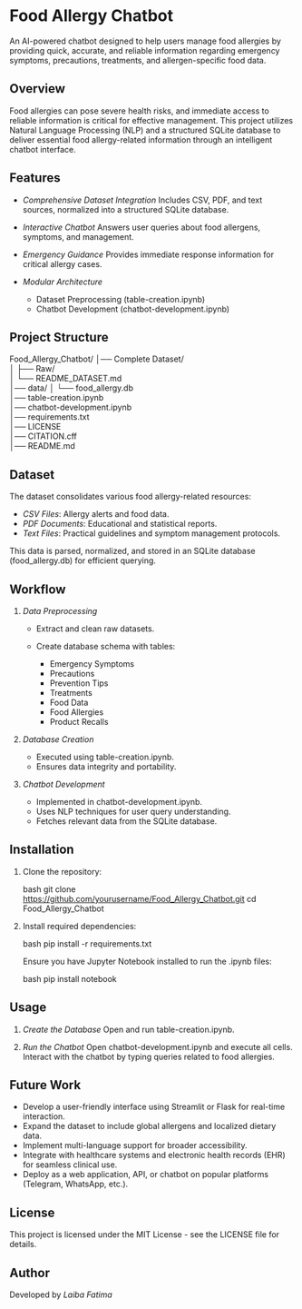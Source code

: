 # Food Allergy Chatbot

An AI-powered chatbot designed to help users manage food allergies by providing quick, accurate, and reliable information regarding emergency symptoms, precautions, treatments, and allergen-specific food data.

## Overview

Food allergies can pose severe health risks, and immediate access to reliable information is critical for effective management. This project utilizes Natural Language Processing (NLP) and a structured SQLite database to deliver essential food allergy-related information through an intelligent chatbot interface.

## Features

* *Comprehensive Dataset Integration*
  Includes CSV, PDF, and text sources, normalized into a structured SQLite database.

* *Interactive Chatbot*
  Answers user queries about food allergens, symptoms, and management.

* *Emergency Guidance*
  Provides immediate response information for critical allergy cases.

* *Modular Architecture*

  * Dataset Preprocessing (table-creation.ipynb)
  * Chatbot Development (chatbot-development.ipynb)

## Project Structure


Food_Allergy_Chatbot/
│── Complete Dataset/             
│   ├── Raw/                      
│   └── README_DATASET.md         
│── data/
│   └── food_allergy.db           
│── table-creation.ipynb          
│── chatbot-development.ipynb     
│── requirements.txt              
│── LICENSE                       
│── CITATION.cff                  
│── README.md                     


## Dataset

The dataset consolidates various food allergy-related resources:

* *CSV Files*: Allergy alerts and food data.
* *PDF Documents*: Educational and statistical reports.
* *Text Files*: Practical guidelines and symptom management protocols.

This data is parsed, normalized, and stored in an SQLite database (food_allergy.db) for efficient querying.

## Workflow

1. *Data Preprocessing*

   * Extract and clean raw datasets.
   * Create database schema with tables:

     * Emergency Symptoms
     * Precautions
     * Prevention Tips
     * Treatments
     * Food Data
     * Food Allergies
     * Product Recalls

2. *Database Creation*

   * Executed using table-creation.ipynb.
   * Ensures data integrity and portability.

3. *Chatbot Development*

   * Implemented in chatbot-development.ipynb.
   * Uses NLP techniques for user query understanding.
   * Fetches relevant data from the SQLite database.

## Installation

1. Clone the repository:

   bash
   git clone https://github.com/yourusername/Food_Allergy_Chatbot.git
   cd Food_Allergy_Chatbot
   

2. Install required dependencies:

   bash
   pip install -r requirements.txt
   

   Ensure you have Jupyter Notebook installed to run the .ipynb files:

   bash
   pip install notebook
   

## Usage

1. *Create the Database*
   Open and run table-creation.ipynb.

2. *Run the Chatbot*
   Open chatbot-development.ipynb and execute all cells.
   Interact with the chatbot by typing queries related to food allergies.

## Future Work

* Develop a user-friendly interface using Streamlit or Flask for real-time interaction.
* Expand the dataset to include global allergens and localized dietary data.
* Implement multi-language support for broader accessibility.
* Integrate with healthcare systems and electronic health records (EHR) for seamless clinical use.
* Deploy as a web application, API, or chatbot on popular platforms (Telegram, WhatsApp, etc.).

## License

This project is licensed under the MIT License - see the LICENSE file for details.

## Author

Developed by *Laiba Fatima*
